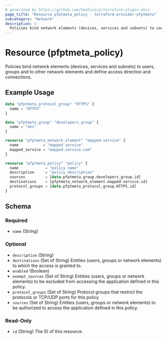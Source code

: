 ```yaml
---
# generated by https://github.com/hashicorp/terraform-plugin-docs
page_title: "Resource pfptmeta_policy - terraform-provider-pfptmeta"
subcategory: "Network"
description: |-
  Policies bind network elements (devices, services and subnets) to users, groups and to other network elements and define access direction and connections.
---
```


# Resource (pfptmeta_policy)

Policies bind network elements (devices, services and subnets) to users, groups and to other network elements and define access direction and connections.

## Example Usage

```terraform
data "pfptmeta_protocol_group" "HTTPS" {
  name = "HTTPS"
}

data "pfptmeta_group" "developers_group" {
  name = "dev"
}

resource "pfptmeta_network_element" "mapped-service" {
  name           = "mapped service"
  mapped_service = "mapped.service.com"
}

resource "pfptmeta_policy" "policy" {
  name            = "policy name"
  description     = "policy description"
  sources         = [data.pfptmeta_group.developers_group.id]
  destinations    = [pfptmeta_network_element.mapped-service.id]
  protocol_groups = [data.pfptmeta_protocol_group.HTTPS.id]
}
```

<!-- schema generated by tfplugindocs -->
## Schema

### Required

- `name` (String)

### Optional

- `description` (String)
- `destinations` (Set of String) Entities (users, groups or network elements) to which the access is granted to.
- `enabled` (Boolean)
- `exempt_sources` (Set of String) Entities (users, groups or network elements) to be excluded from accessing the application defined in this policy.
- `protocol_groups` (Set of String) Protocol groups that restrict the protocols or TCP/UDP ports for this policy
- `sources` (Set of String) Entities (users, groups or network elements) to be authorized to access the application defined in this policy.

### Read-Only

- `id` (String) The ID of this resource.
